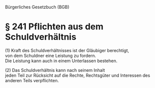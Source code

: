 Bürgerliches Gesetzbuch (BGB)

# § 241 Pflichten aus dem Schuldverhältnis

(1) Kraft des Schuldverhältnisses ist der Gläubiger berechtigt,  
von dem Schuldner eine Leistung zu fordern.  
Die Leistung kann auch in einem Unterlassen bestehen.

(2) Das Schuldverhältnis kann nach seinem Inhalt  
jeden Teil zur Rücksicht auf die Rechte, Rechtsgüter und Interessen des anderen Teils verpflichten.

